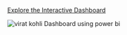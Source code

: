 [Explore the Interactive Dashboard](https://app.powerbi.com/view?r=eyJrIjoiZjI5OGNlZGUtNzRlMy00ZjY5LTk3NDctZDVkNmRhMjQ0NzIwIiwidCI6ImQxZjE0MzQ4LWYxYjUtNGEwOS1hYzk5LTdlYmYyMTNjYmM4MSIsImMiOjEwfQ%3D%3D)

![virat kohli Dashboard using power bi](https://github.com/user-attachments/assets/a9f17537-c9ee-45d0-9029-3edc2c2cbd29)
